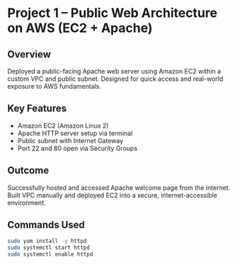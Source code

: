 # Project 1 – Public Web Architecture on AWS (EC2 + Apache)

## Overview
Deployed a public-facing Apache web server using Amazon EC2 within a custom VPC and public subnet. Designed for quick access and real-world exposure to AWS fundamentals.

## Key Features
- Amazon EC2 (Amazon Linux 2)
- Apache HTTP server setup via terminal
- Public subnet with Internet Gateway
- Port 22 and 80 open via Security Groups

## Outcome
Successfully hosted and accessed Apache welcome page from the internet. Built VPC manually and deployed EC2 into a secure, internet-accessible environment.

## Commands Used
```bash
sudo yum install -y httpd
sudo systemctl start httpd
sudo systemctl enable httpd
```
